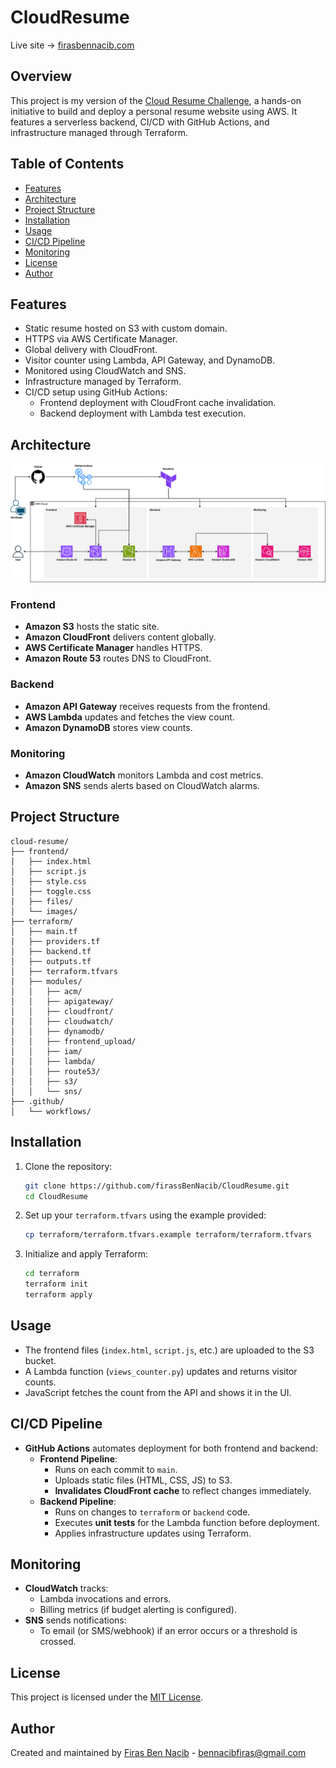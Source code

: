 # CloudResume

Live site → [firasbennacib.com](https://firasbennacib.com)

## Overview

This project is my version of the [Cloud Resume Challenge](https://cloudresumechallenge.dev/docs/the-challenge/aws/), a hands-on initiative to build and deploy a personal resume website using AWS. It features a serverless backend, CI/CD with GitHub Actions, and infrastructure managed through Terraform.

## Table of Contents

- [Features](#features)
- [Architecture](#architecture)
- [Project Structure](#project-structure)
- [Installation](#installation)
- [Usage](#usage)
- [CI/CD Pipeline](#cicd-pipeline)
- [Monitoring](#monitoring-1)
- [License](#license)
- [Author](#author)
## Features

- Static resume hosted on S3 with custom domain.
- HTTPS via AWS Certificate Manager.
- Global delivery with CloudFront.
- Visitor counter using Lambda, API Gateway, and DynamoDB.
- Monitored using CloudWatch and SNS.
- Infrastructure managed by Terraform.
- CI/CD setup using GitHub Actions:
  - Frontend deployment with CloudFront cache invalidation.
  - Backend deployment with Lambda test execution.

## Architecture

![Cloud Resume Architecture](./CloudResume-Diagram.png)

### Frontend

- **Amazon S3** hosts the static site.
- **Amazon CloudFront** delivers content globally.
- **AWS Certificate Manager** handles HTTPS.
- **Amazon Route 53** routes DNS to CloudFront.

### Backend

- **Amazon API Gateway** receives requests from the frontend.
- **AWS Lambda** updates and fetches the view count.
- **Amazon DynamoDB** stores view counts.

### Monitoring

- **Amazon CloudWatch** monitors Lambda and cost metrics.
- **Amazon SNS** sends alerts based on CloudWatch alarms.

## Project Structure

```plaintext
cloud-resume/
├── frontend/
│   ├── index.html
│   ├── script.js
│   ├── style.css
│   ├── toggle.css
│   ├── files/
│   └── images/
├── terraform/
│   ├── main.tf
│   ├── providers.tf
│   ├── backend.tf
│   ├── outputs.tf
│   ├── terraform.tfvars
│   ├── modules/
│   │   ├── acm/
│   │   ├── apigateway/
│   │   ├── cloudfront/
│   │   ├── cloudwatch/
│   │   ├── dynamodb/
│   │   ├── frontend_upload/
│   │   ├── iam/
│   │   ├── lambda/
│   │   ├── route53/
│   │   ├── s3/
│   │   └── sns/
├── .github/
│   └── workflows/
```

## Installation

1. Clone the repository:
   ```bash
   git clone https://github.com/firassBenNacib/CloudResume.git
   cd CloudResume
   ```

2. Set up your `terraform.tfvars` using the example provided:
   ```bash
   cp terraform/terraform.tfvars.example terraform/terraform.tfvars
   ```

3. Initialize and apply Terraform:
   ```bash
   cd terraform
   terraform init
   terraform apply
   ```

## Usage

- The frontend files (`index.html`, `script.js`, etc.) are uploaded to the S3 bucket.
- A Lambda function (`views_counter.py`) updates and returns visitor counts.
- JavaScript fetches the count from the API and shows it in the UI.

## CI/CD Pipeline

- **GitHub Actions** automates deployment for both frontend and backend:
  - **Frontend Pipeline**:
    - Runs on each commit to `main`.
    - Uploads static files (HTML, CSS, JS) to S3.
    - **Invalidates CloudFront cache** to reflect changes immediately.
  - **Backend Pipeline**:
    - Runs on changes to `terraform` or `backend` code.
    - Executes **unit tests** for the Lambda function before deployment.
    - Applies infrastructure updates using Terraform.


## Monitoring

- **CloudWatch** tracks:
  - Lambda invocations and errors.
  - Billing metrics (if budget alerting is configured).
- **SNS** sends notifications:
  - To email (or SMS/webhook) if an error occurs or a threshold is crossed.

## License

This project is licensed under the [MIT License](./LICENSE).

## Author

Created and maintained by [Firas Ben Nacib](https://github.com/firassBenNacib) - bennacibfiras@gmail.com
